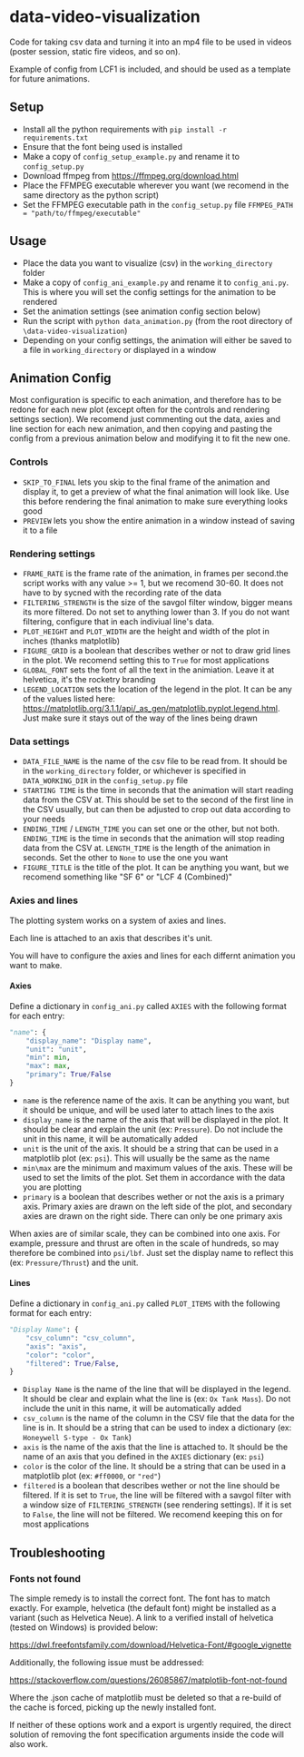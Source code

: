 # data-video-visualization
Code for taking csv data and turning it into an mp4 file to be used in videos (poster session, static fire videos, and so on). 

Example of config from LCF1 is included, and should be used as a template for future animations.

## Setup

- Install all the python requirements with `pip install -r requirements.txt`
- Ensure that the font being used is installed
- Make a copy of `config_setup_example.py` and rename it to `config_setup.py`
- Download ffmpeg from https://ffmpeg.org/download.html
- Place the FFMPEG executable wherever you want (we recomend in the same directory as the python script)
- Set the FFMPEG executable path in the `config_setup.py` file `FFMPEG_PATH = "path/to/ffmpeg/executable"`
  
## Usage

- Place the data you want to visualize (csv) in the `working_directory` folder
- Make a copy of `config_ani_example.py` and rename it to `config_ani.py`. This is where you will set the config settings for the animation to be rendered
- Set the animation settings (see animation config section below)
- Run the script with `python data_animation.py` (from the root directory of `\data-video-visualization`)
- Depending on your config settings, the animation will either be saved to a file in `working_directory` or displayed in a window

## Animation Config

Most configuration is specific to each animation, and therefore has to be redone for each new plot (except often for the controls and rendering settings section). We recomend just commenting out the data, axies and line section for each new animation, and then copying and pasting the config from a previous animation below and modifying it to fit the new one.

### Controls

- `SKIP_TO_FINAL` lets you skip to the final frame of the animation and display it, to get a preview of what the final animation will look like. Use this before rendering the final animation to make sure everything looks good
- `PREVIEW` lets you show the entire animation in a window instead of saving it to a file

### Rendering settings

- `FRAME_RATE` is the frame rate of the animation, in frames per second.the script works with any value >= 1, but we recomend 30-60. It does not have to by sycned with the recording rate of the data
- `FILTERING_STRENGTH` is the size of the savgol filter window, bigger means its more filtered. Do not set to anything lower than 3. If you do not want filtering, configure that in each indiviual line's data.
- `PLOT_HEIGHT` and `PLOT_WIDTH` are the height and width of the plot in inches (thanks matplotlib)
- `FIGURE_GRID` is a boolean that describes wether or not to draw grid lines in the plot. We recomend setting this to `True` for most applications
- `GLOBAL_FONT` sets the font of all the text in the animiation. Leave it at helvetica, it's the rocketry branding
- `LEGEND_LOCATION` sets the location of the legend in the plot. It can be any of the values listed here: https://matplotlib.org/3.1.1/api/_as_gen/matplotlib.pyplot.legend.html. Just make sure it stays out of the way of the lines being drawn

### Data settings

- `DATA_FILE_NAME` is the name of the csv file to be read from. It should be in the `working_directory` folder, or whichever is specified in `DATA_WORKING_DIR` in the `config_setup.py` file
- `STARTING TIME` is the time in seconds that the animation will start reading data from the CSV at. This should be set to the second of the first line in the CSV usually, but can then be adjusted to crop out data according to your needs
- `ENDING_TIME` / `LENGTH_TIME` you can set one or the other, but not both. `ENDING_TIME` is the time in seconds that the animation will stop reading data from the CSV at. `LENGTH_TIME` is the length of the animation in seconds. Set the other to `None` to use the one you want
- `FIGURE_TITLE` is the title of the plot. It can be anything you want, but we recomend something like "SF 6" or "LCF 4 (Combined)"

### Axies and lines

The plotting system works on a system of axies and lines.

Each line is attached to an axis that describes it's unit.

You will have to configure the axies and lines for each differnt animation you want to make.

#### Axies

Define a dictionary in `config_ani.py` called `AXIES` with the following format for each entry:

```python
"name": {
    "display_name": "Display name",
    "unit": "unit",
    "min": min,
    "max": max,
    "primary": True/False
}
```

- `name` is the reference name of the axis. It can be anything you want, but it should be unique, and will be used later to attach lines to the axis
- `display_name` is the name of the axis that will be displayed in the plot. It should be clear and explain the unit (ex: `Pressure`). Do not include the unit in this name, it will be automatically added
- `unit` is the unit of the axis. It should be a string that can be used in a matplotlib plot (ex: `psi`). This will usually be the same as the name
- `min\max` are the minimum and maximum values of the axis. These will be used to set the limits of the plot. Set them in accordance with the data you are plotting
- `primary` is a boolean that describes wether or not the axis is a primary axis. Primary axies are drawn on the left side of the plot, and secondary axies are drawn on the right side. There can only be one primary axis

When axies are of similar scale, they can be combined into one axis. For example, pressure and thrust are often in the scale of hundreds, so may therefore be combined into `psi/lbf`. Just set the display name to reflect this (ex: `Pressure/Thrust`) and the unit.

#### Lines

Define a dictionary in `config_ani.py` called `PLOT_ITEMS` with the following format for each entry:

```python
"Display Name": {
    "csv_column": "csv_column",
    "axis": "axis",
    "color": "color",
    "filtered": True/False,
}
```

- `Display Name` is the name of the line that will be displayed in the legend. It should be clear and explain what the line is (ex: `Ox Tank Mass`). Do not include the unit in this name, it will be automatically added
- `csv_column` is the name of the column in the CSV file that the data for the line is in. It should be a string that can be used to index a dictionary (ex: `Honeywell S-type - Ox Tank`)
- `axis` is the name of the axis that the line is attached to. It should be the name of an axis that you defined in the `AXIES` dictionary (ex: `psi`)
- `color` is the color of the line. It should be a string that can be used in a matplotlib plot (ex: `#ff0000`, or `"red"`)
- `filtered` is a boolean that describes wether or not the line should be filtered. If it is set to `True`, the line will be filtered with a savgol filter with a window size of `FILTERING_STRENGTH` (see rendering settings). If it is set to `False`, the line will not be filtered. We recomend keeping this on for most applications


## Troubleshooting

### Fonts not found

The simple remedy is to install the correct font. The font has to match exactly. For example, helvetica (the default font) might be installed as a variant (such as Helvetica Neue). A link to a verified install of helvetica (tested on Windows) is provided below:

https://dwl.freefontsfamily.com/download/Helvetica-Font/#google_vignette

Additionally, the following issue must be addressed:

https://stackoverflow.com/questions/26085867/matplotlib-font-not-found

Where the .json cache of matplotlib must be deleted so that a re-build of the cache is forced, picking up the newly installed font.

If neither of these options work and a export is urgently required, the direct solution of removing the font specification arguments inside the code will also work.

